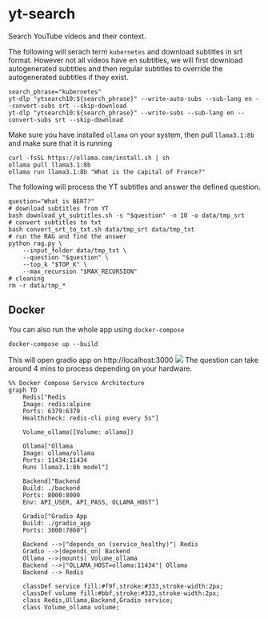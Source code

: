 # yt-search
Search YouTube videos and their context.


The following will serach term `kubernetes` and download subtitles in srt format. However not all videos have en subtitles, we will first download autogenerated subtitles and then regular subtitles to override the autogenerated subtitles if they exist.
```
search_phrase="kubernetes"
yt-dlp "ytsearch10:${search_phrase}" --write-auto-subs --sub-lang en --convert-subs srt --skip-download
yt-dlp "ytsearch10:${search_phrase}" --write-subs --sub-lang en --convert-subs srt --skip-download
```

Make sure you have installed `ollama` on your system, then pull `llama3.1:8b` and make sure that it is running
```
curl -fsSL https://ollama.com/install.sh | sh
ollama pull llama3.1:8b
ollama run llama3.1:8b "What is the capital of France?"
```

The following will process the YT subtitles and answer the defined question.
```
question="What is BERT?"
# download subtitles from YT
bash download_yt_subtitles.sh -s "$question" -n 10 -o data/tmp_srt
# convert subtitles to txt
bash convert_srt_to_txt.sh data/tmp_srt data/tmp_txt
# run the RAG and find the answer
python rag.py \
    --input_folder data/tmp_txt \
    --question "$question" \
    --top_k "$TOP_K" \
    --max_recursion "$MAX_RECURSION"
# cleaning
rm -r data/tmp_*
```

## Docker
You can also run the whole app using `docker-compose`
```
docker-compose up --build 
```
This will open gradio app on http://localhost:3000
![](https://i.imgur.com/rMCLXT9.png)
The question can take around 4 mins to process depending on your hardware.

```mermaid
%% Docker Compose Service Architecture
graph TD
    Redis["Redis
    Image: redis:alpine
    Ports: 6379:6379
    Healthcheck: redis-cli ping every 5s"]
    
    Volume_ollama([Volume: ollama])
    
    Ollama["Ollama
    Image: ollama/ollama
    Ports: 11434:11434
    Runs llama3.1:8b model"]
    
    Backend["Backend
    Build: ./backend
    Ports: 8000:8000
    Env: API_USER, API_PASS, OLLAMA_HOST"]
    
    Gradio["Gradio App
    Build: ./gradio_app
    Ports: 3000:7860"]
    
    Backend -->|"depends_on (service_healthy)"| Redis
    Gradio -->|depends_on| Backend
    Ollama -->|mounts| Volume_ollama
    Backend -->|"OLLAMA_HOST=ollama:11434"| Ollama
    Backend --> Redis

    classDef service fill:#f9f,stroke:#333,stroke-width:2px;
    classDef volume fill:#bbf,stroke:#333,stroke-width:2px;
    class Redis,Ollama,Backend,Gradio service;
    class Volume_ollama volume;
```
